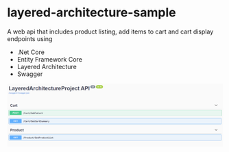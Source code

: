 # layered-architecture-sample

A web api that includes product listing, add items to cart and cart display endpoints using
* .Net Core
* Entity Framework Core
* Layered Architecture
* Swagger

![](/img/swaggerui.PNG "Swagger ui")